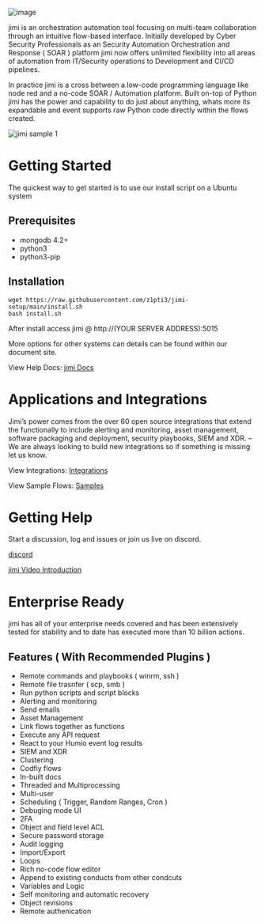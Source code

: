 ![image](https://user-images.githubusercontent.com/66521110/135731432-96d7acc4-1c1f-47b1-b81a-6e0f47c9994c.png)

jimi is an orchestration automation tool focusing on multi-team collaboration through an intuitive flow-based interface. Initially developed by Cyber Security Professionals as an Security Automation Orchestration and Response ( SOAR ) platform jimi now offers unlimited flexibility into all areas of automation from IT/Security operations to Development and CI/CD pipelines. 

In practice jimi is a cross between a low-code programming language like node red and a no-code SOAR / Automation platform. Built on-top of Python jimi has the power and capability to do just about anything, whats more its expandable and event supports raw Python code directly within the flows created.  

![jimi sample 1](https://user-images.githubusercontent.com/66521110/123510485-cf27b080-d673-11eb-9a41-0a82de0b8115.gif)

# Getting Started

The quickest way to get started is to use our install script on a Ubuntu system

## Prerequisites

* mongodb 4.2+
* python3
* python3-pip

## Installation

```
wget https://raw.githubusercontent.com/z1pti3/jimi-setup/main/install.sh
bash install.sh
```

After install access jimi @ http://(YOUR SERVER ADDRESS):5015

More options for other systems can details can be found within our document site.

View Help Docs: [jimi Docs](https://z1pti3.github.io/jimiDocs)

# Applications and Integrations 

Jimi’s power comes from the over 60 open source integrations that extend the functionally to include alerting and monitoring, asset management, software packaging and deployment, security playbooks, SIEM and XDR. – We are always looking to build new integrations so if something is missing let us know.

View Integrations: [Integrations](https://github.com/topics/jimiplugin)

View Sample Flows: [Samples](https://github.com/z1pti3/jimiFlows)

# Getting Help

Start a discussion, log and issues or join us live on discord.

[discord](https://discord.gg/XWKkbDdJF9)

[jimi Video Introduction](https://www.youtube.com/watch?v=g-Eo6qMQGoE)

# Enterprise Ready

jimi has all of your enterprise needs covered and has been extensively tested for stability and to date has executed more than 10 billion actions.

## Features ( With Recommended Plugins )
* Remote commands and playbooks ( winrm, ssh )
* Remote file trasnfer ( scp, smb )
* Run python scripts and script blocks
* Alerting and monitoring
* Send emails
* Asset Management
* Link flows together as functions
* Execute any API request
* React to your Humio event log results
* SIEM and XDR
* Clustering
* Codfiy flows
* In-built docs 
* Threaded and Multiprocessing
* Multi-user
* Scheduling ( Trigger, Random Ranges, Cron )
* Debuging mode UI
* 2FA
* Object and field level ACL
* Secure password storage
* Audit logging
* Import/Export
* Loops
* Rich no-code flow editor
* Append to existing conducts from other condcuts
* Variables and Logic
* Self monitoring and automatic recovery
* Object revisions
* Remote authenication
